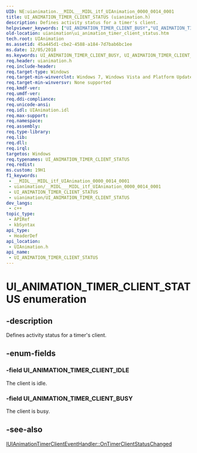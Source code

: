 ```yaml
---
UID: NE:uianimation.__MIDL___MIDL_itf_UIAnimation_0000_0014_0001
title: UI_ANIMATION_TIMER_CLIENT_STATUS (uianimation.h)
description: Defines activity status for a timer's client.
helpviewer_keywords: ["UI_ANIMATION_TIMER_CLIENT_BUSY","UI_ANIMATION_TIMER_CLIENT_IDLE","UI_ANIMATION_TIMER_CLIENT_STATUS","UI_ANIMATION_TIMER_CLIENT_STATUS enumeration [Windows Animation]","uianimation.ui_animation_timer_client_status","uianimation/UI_ANIMATION_TIMER_CLIENT_BUSY","uianimation/UI_ANIMATION_TIMER_CLIENT_IDLE","uianimation/UI_ANIMATION_TIMER_CLIENT_STATUS"]
old-location: uianimation\ui_animation_timer_client_status.htm
tech.root: UIAnimation
ms.assetid: 45a445d1-cbe2-4588-a184-7d7bab6bc1ee
ms.date: 12/05/2018
ms.keywords: UI_ANIMATION_TIMER_CLIENT_BUSY, UI_ANIMATION_TIMER_CLIENT_IDLE, UI_ANIMATION_TIMER_CLIENT_STATUS, UI_ANIMATION_TIMER_CLIENT_STATUS enumeration [Windows Animation], uianimation.ui_animation_timer_client_status, uianimation/UI_ANIMATION_TIMER_CLIENT_BUSY, uianimation/UI_ANIMATION_TIMER_CLIENT_IDLE, uianimation/UI_ANIMATION_TIMER_CLIENT_STATUS
req.header: uianimation.h
req.include-header: 
req.target-type: Windows
req.target-min-winverclnt: Windows 7, Windows Vista and Platform Update for Windows Vista [desktop apps \| UWP apps]
req.target-min-winversvr: None supported
req.kmdf-ver: 
req.umdf-ver: 
req.ddi-compliance: 
req.unicode-ansi: 
req.idl: UIAnimation.idl
req.max-support: 
req.namespace: 
req.assembly: 
req.type-library: 
req.lib: 
req.dll: 
req.irql: 
targetos: Windows
req.typenames: UI_ANIMATION_TIMER_CLIENT_STATUS
req.redist: 
ms.custom: 19H1
f1_keywords:
 - __MIDL___MIDL_itf_UIAnimation_0000_0014_0001
 - uianimation/__MIDL___MIDL_itf_UIAnimation_0000_0014_0001
 - UI_ANIMATION_TIMER_CLIENT_STATUS
 - uianimation/UI_ANIMATION_TIMER_CLIENT_STATUS
dev_langs:
 - c++
topic_type:
 - APIRef
 - kbSyntax
api_type:
 - HeaderDef
api_location:
 - UIAnimation.h
api_name:
 - UI_ANIMATION_TIMER_CLIENT_STATUS
---
```


# UI_ANIMATION_TIMER_CLIENT_STATUS enumeration


## -description

Defines activity status for a timer's client.

## -enum-fields

### -field UI_ANIMATION_TIMER_CLIENT_IDLE

The client is idle.

### -field UI_ANIMATION_TIMER_CLIENT_BUSY

The client is busy.

## -see-also

<a href="https://docs.microsoft.com/windows/desktop/api/uianimation/nf-uianimation-iuianimationtimerclienteventhandler-ontimerclientstatuschanged">IUIAnimationTimerClientEventHandler::OnTimerClientStatusChanged</a>

